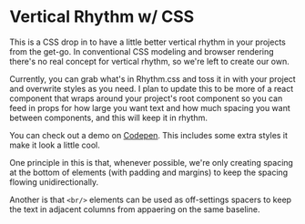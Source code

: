 # Vertical Rhythm w/ CSS

This is a CSS drop in to have a little better vertical rhythm in your projects from the get-go. In conventional CSS modeling and browser rendering there's no real concept for vertical rhythm, so we're left to create our own.

Currently, you can grab what's in Rhythm.css and toss it in with your project and overwrite styles as you need. I plan to update this to be more of a react component that wraps around your project's root component so you can feed in props for how large you want text and how much spacing you want between components, and this will keep it in rhythm. 

You can check out a demo on [Codepen](https://codepen.io/austinnnnnnn/full/WwwmKP/). This includes some extra styles it make it look a little cool.

One principle in this is that, whenever possible, we're only creating spacing at the bottom of elements (with padding and margins) to keep the spacing flowing unidirectionally.

Another is that `<br/>` elements can be used as off-settings spacers to keep the text in adjacent columns from appaering on the same baseline.


